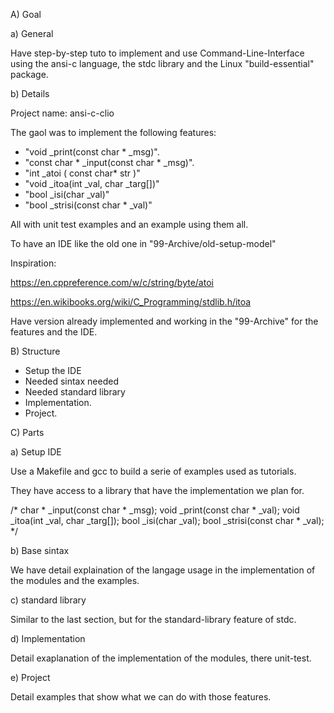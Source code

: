 
A) Goal

a) General

Have step-by-step tuto
to implement and use
Command-Line-Interface
using the ansi-c language,
the stdc library
and the Linux "build-essential" package.

b) Details

Project name:
	ansi-c-clio
	
The gaol was to implement the following features:
- "void _print(const char * _msg)".
- "const char * _input(const char * _msg)".
- "int _atoi ( const char* str )"
- "void _itoa(int _val, char _targ[])"
- "bool _isi(char _val)"
- "bool _strisi(const char * _val)"

All with unit test examples
and an example using them all.

To have an IDE like the old one
in "99-Archive/old-setup-model"

Inspiration:

https://en.cppreference.com/w/c/string/byte/atoi

https://en.wikibooks.org/wiki/C_Programming/stdlib.h/itoa

Have version already implemented and working
in the "99-Archive" for the features
and the IDE.

B) Structure

- Setup the IDE
- Needed sintax needed
- Needed standard library
- Implementation.
- Project.

C) Parts

a) Setup IDE

Use a Makefile and gcc
to build a serie of examples
used as tutorials.

They have access to a library
that have the implementation
we plan for.

/*
char * _input(const char * _msg);
void _print(const char * _val);
void _itoa(int _val, char _targ[]);
bool _isi(char _val);
bool _strisi(const char * _val);
*/

b) Base sintax

We have detail explaination
of the langage usage in
the implementation of the modules
and the examples.

c) standard library

Similar to the last section,
but for the standard-library feature
of stdc.

d) Implementation

Detail exaplanation of the implementation
of the modules, there unit-test.

e) Project

Detail examples that show what we can do
with those features.





